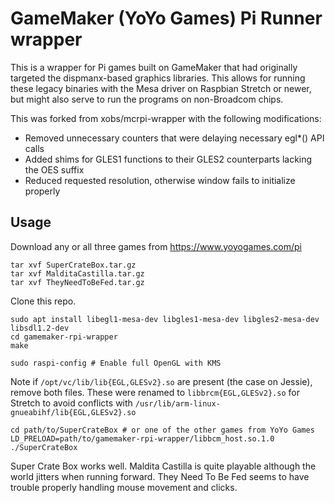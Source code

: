 GameMaker (YoYo Games) Pi Runner wrapper
=============================

This is a wrapper for Pi games built on GameMaker that had originally targeted
the dispmanx-based graphics libraries. This allows for running these legacy
binaries with the Mesa driver on Raspbian Stretch or newer, but might also
serve to run the programs on non-Broadcom chips.

This was forked from xobs/mcrpi-wrapper with the following modifications:

* Removed unnecessary counters that were delaying necessary egl*() API calls
* Added shims for GLES1 functions to their GLES2 counterparts lacking the OES suffix
* Reduced requested resolution, otherwise window fails to initialize properly

Usage
-----

Download any or all three games from https://www.yoyogames.com/pi

    tar xvf SuperCrateBox.tar.gz
    tar xvf MalditaCastilla.tar.gz
    tar xvf TheyNeedToBeFed.tar.gz

Clone this repo.

    sudo apt install libegl1-mesa-dev libgles1-mesa-dev libgles2-mesa-dev libsdl1.2-dev
    cd gamemaker-rpi-wrapper
    make

    sudo raspi-config # Enable full OpenGL with KMS

Note if `/opt/vc/lib/lib{EGL,GLESv2}.so` are present (the case on Jessie),
remove both files. These were renamed to `libbrcm{EGL,GLESv2}.so` for Stretch
to avoid conflicts with `/usr/lib/arm-linux-gnueabihf/lib{EGL,GLESv2}.so`

    cd path/to/SuperCrateBox # or one of the other games from YoYo Games
    LD_PRELOAD=path/to/gamemaker-rpi-wrapper/libbcm_host.so.1.0 ./SuperCrateBox

Super Crate Box works well. Maldita Castilla is quite playable although the world
jitters when running forward. They Need To Be Fed seems to have trouble properly
handling mouse movement and clicks.
